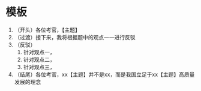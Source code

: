 # 模板

1. （开头）各位考官，【主题】
2. （过渡）接下来，我将根据题中的观点一一进行反驳
3. （反驳）
   1. 针对观点一，
   2. 针对观点二，
   3. 针对观点三，
4. （结尾）各位考官，xx【主题】并不是xx，而是我国立足于xx【主题】高质量发展的理念